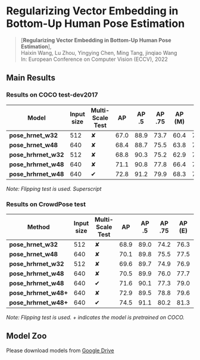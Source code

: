 # Regularizing Vector Embedding in Bottom-Up Human Pose Estimation

> [**Regularizing Vector Embedding in Bottom-Up Human Pose Estimation**],            
> Haixin Wang, Lu Zhou, Yingying Chen, Ming Tang, jinqiao Wang  
> In: European Conference on Computer Vision (ECCV), 2022   

## Main Results
### Results on COCO test-dev2017
| Model                 | Input size | Multi-Scale Test | AP  | AP .5 | AP .75 | AP (M) | AP (L) |
|-----------------------|------------|------------------|-----|-------|--------|--------|--------|
| **pose_hrnet_w32**    |  512       |&#10008;          |67.0 | 88.9  | 73.7   | 60.4   | 76.4   |
| **pose_hrnet_w48**    |  640       |&#10008;          |68.4 | 88.7  | 75.5   | 63.8   | 75.9   |
| **pose_hrhrnet_w32**  |  512       |&#10008;          |68.8 | 90.3  | 75.2   | 62.9   | 77.1   |
| **pose_hrhrnet_w48**  |  640       |&#10008;          |71.1 | 90.8  | 77.8   | 66.4   | 78.0   |
| **pose_hrhrnet_w48**  |  640       |&#10004;          |72.8 | 91.2  | 79.9   | 68.3   | 79.3   |

*Note: Flipping test is used. Superscript*

### Results on CrowdPose test
| Method                 | Input size | Multi-Scale Test | AP | AP .5 | AP .75 | AP (E) | AP (M) | AP (H) |
|------------------------|------------|------------------|----|-------|--------|--------|--------|--------|
| **pose_hrnet_w32**     | 512        |&#10008;          |68.9| 89.0  | 74.2   | 76.3   | 69.5   | 60.8   |
| **pose_hrnet_w48**     | 640        |&#10008;          |70.1| 89.8  | 75.5   | 77.5   | 70.8   | 62.2   |
| **pose_hrhrnet_w32**   | 512        |&#10008;          |69.6| 89.7  | 74.9   | 76.9   | 70.3   | 61.6   |
| **pose_hrhrnet_w48**   | 640        |&#10008;          |70.5| 89.9  | 76.0   | 77.7   | 71.1   | 62.4   |
| **pose_hrhrnet_w48**   | 640        |&#10004;          |71.6| 90.1  | 77.3   | 79.0   | 72.2   | 63.3   |
| **pose_hrhrnet_w48+**  | 640        |&#10008;          |72.9| 89.5  | 78.8   | 79.6   | 73.7   | 64.5   |
| **pose_hrhrnet_w48+**  | 640        |&#10004;          |74.5| 91.1  | 80.2   | 81.3   | 75.4   | 66.2   |

*Note: Flipping test is used. + indicates the model is pretrained on COCO.*

## Model Zoo
Please download models from [Google Drive](https://drive.google.com/drive/folders/1Jln6GtSoFIxbwt6hQ3YLXt_-a0dgIp0P)
